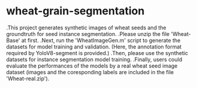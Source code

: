 # wheat-grain-segmentation

.This project generates synthetic images of wheat seeds and the groundtruth for seed instance segmentation.
.Please unzip the file 'Wheat-Base' at first.
.Next, run the 'WheatImageGen.m' script to generate the datasets for model training and validation. (Here, the annotation format required by YoloV8-segment is provided.)
.Then, please use the synthetic datasets for instance segmentation model training.
.Finally, users could evaluate the performances of the models by a real wheat seed image dataset (images and the coresponding labels are included in the file 'Wheat-real.zip').
